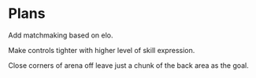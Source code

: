 # Plans

Add matchmaking based on elo.

Make controls tighter with higher level of skill expression.

Close corners of arena off leave just a chunk of the back area as the goal.
